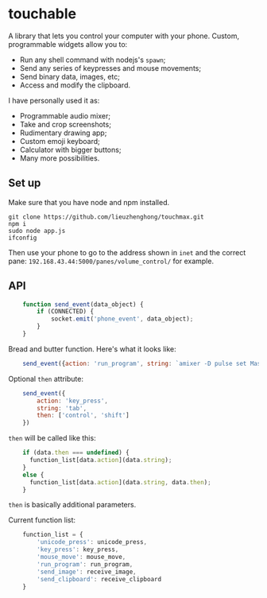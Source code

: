# touchable
A library that lets you control your computer with your phone.
Custom, programmable widgets allow you to:

- Run any shell command with nodejs's `spawn`;
- Send any series of keypresses and mouse movements;
- Send binary data, images, etc;
- Access and modify the clipboard.

I have personally used it as:

- Programmable audio mixer;
- Take and crop screenshots;
- Rudimentary drawing app;
- Custom emoji keyboard;
- Calculator with bigger buttons;
- Many more possibilities.

## Set up
Make sure that you have node and npm installed.

    git clone https://github.com/lieuzhenghong/touchmax.git
    npm i 
    sudo node app.js
    ifconfig

Then use your phone to go to the address shown in `inet` and the correct pane: `192.168.43.44:5000/panes/volume_control/` for example.

## API

```javascript
    function send_event(data_object) {
        if (CONNECTED) {
            socket.emit('phone_event', data_object);
        }
    }
```

Bread and butter function. Here's what it looks like:


```javascript
    send_event({action: 'run_program', string: `amixer -D pulse set Master ${this.value}%`})
```

Optional `then` attribute:

```javascript
    send_event({
        action: 'key_press',
        string: 'tab',
        then: ['control', 'shift']
    })
```

`then` will be called like this:

```javascript
    if (data.then === undefined) {
      function_list[data.action](data.string); 
    }
    else {
      function_list[data.action](data.string, data.then);
    }
```

`then` is basically additional parameters.

Current function list:

```javascript
    function_list = {
        'unicode_press': unicode_press,
        'key_press': key_press,
        'mouse_move': mouse_move,
        'run_program': run_program,
        'send_image': receive_image,
        'send_clipboard': receive_clipboard
    }
```
